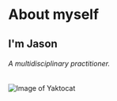 # About myself
## I'm Jason
###### A multidisciplinary practitioner.

![Image of Yaktocat](https://octodex.github.com/images/yaktocat.png)
